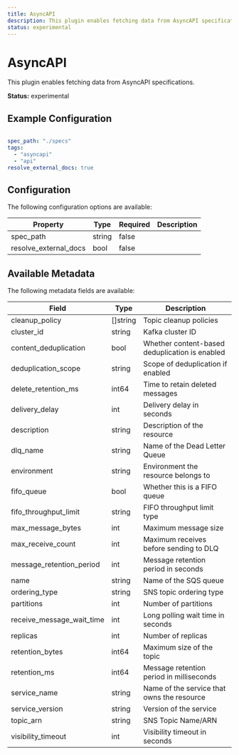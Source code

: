 ```yaml
---
title: AsyncAPI
description: This plugin enables fetching data from AsyncAPI specifications.
status: experimental
---
```


# AsyncAPI

This plugin enables fetching data from AsyncAPI specifications.

**Status:** experimental

## Example Configuration

```yaml

spec_path: "./specs"
tags:
  - "asyncapi"
  - "api"
resolve_external_docs: true

```

## Configuration
The following configuration options are available:

| Property | Type | Required | Description |
|----------|------|----------|-------------|
| spec_path | string | false |  |
| resolve_external_docs | bool | false |  |

## Available Metadata

The following metadata fields are available:

| Field | Type | Description |
|-------|------|-------------|
| cleanup_policy | []string | Topic cleanup policies |
| cluster_id | string | Kafka cluster ID |
| content_deduplication | bool | Whether content-based deduplication is enabled |
| deduplication_scope | string | Scope of deduplication if enabled |
| delete_retention_ms | int64 | Time to retain deleted messages |
| delivery_delay | int | Delivery delay in seconds |
| description | string | Description of the resource |
| dlq_name | string | Name of the Dead Letter Queue |
| environment | string | Environment the resource belongs to |
| fifo_queue | bool | Whether this is a FIFO queue |
| fifo_throughput_limit | string | FIFO throughput limit type |
| max_message_bytes | int | Maximum message size |
| max_receive_count | int | Maximum receives before sending to DLQ |
| message_retention_period | int | Message retention period in seconds |
| name | string | Name of the SQS queue |
| ordering_type | string | SNS topic ordering type |
| partitions | int | Number of partitions |
| receive_message_wait_time | int | Long polling wait time in seconds |
| replicas | int | Number of replicas |
| retention_bytes | int64 | Maximum size of the topic |
| retention_ms | int64 | Message retention period in milliseconds |
| service_name | string | Name of the service that owns the resource |
| service_version | string | Version of the service |
| topic_arn | string | SNS Topic Name/ARN |
| visibility_timeout | int | Visibility timeout in seconds |